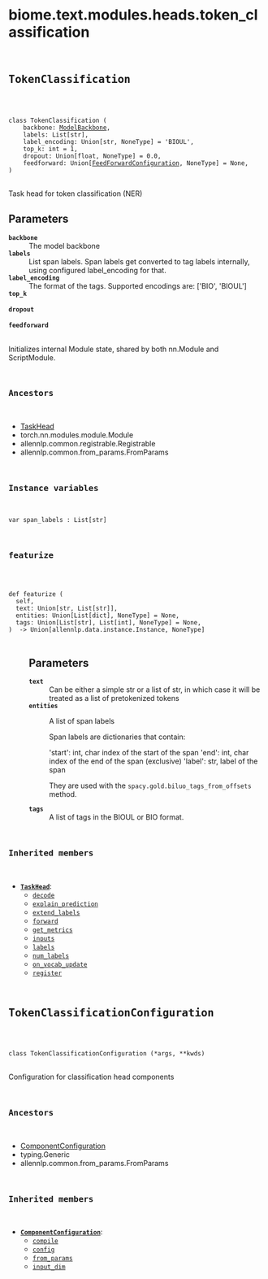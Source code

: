 # biome.text.modules.heads.token_classification <Badge text="Module"/>
<div></div>
<div></div>
<pre class="title">
 
## TokenClassification <Badge text="Class"/>
</pre>
<pre class="language-python">
<code>
<span class="token keyword">class</span> <span class="ident">TokenClassification</span> (</span>
    <span>backbone: <a title="biome.text.backbone.ModelBackbone" href="../../backbone.html#biome.text.backbone.ModelBackbone">ModelBackbone</a></span><span>,</span>
    <span>labels: List[str]</span><span>,</span>
    <span>label_encoding: Union[str, NoneType] = 'BIOUL'</span><span>,</span>
    <span>top_k: int = 1</span><span>,</span>
    <span>dropout: Union[float, NoneType] = 0.0</span><span>,</span>
    <span>feedforward: Union[<a title="biome.text.modules.configuration.allennlp_configuration.FeedForwardConfiguration" href="../configuration/allennlp_configuration.html#biome.text.modules.configuration.allennlp_configuration.FeedForwardConfiguration">FeedForwardConfiguration</a>, NoneType] = None</span><span>,</span>
<span>)</span>
</code>
</pre>
<p>Task head for token classification (NER)</p>
<h2 id="parameters">Parameters</h2>
<dl>
<dt><strong><code>backbone</code></strong></dt>
<dd>The model backbone</dd>
<dt><strong><code>labels</code></strong></dt>
<dd>List span labels. Span labels get converted to tag labels internally, using
configured label_encoding for that.</dd>
<dt><strong><code>label_encoding</code></strong></dt>
<dd>The format of the tags. Supported encodings are: ['BIO', 'BIOUL']</dd>
<dt><strong><code>top_k</code></strong></dt>
<dd>&nbsp;</dd>
<dt><strong><code>dropout</code></strong></dt>
<dd>&nbsp;</dd>
<dt><strong><code>feedforward</code></strong></dt>
<dd>&nbsp;</dd>
</dl>
<p>Initializes internal Module state, shared by both nn.Module and ScriptModule.</p>
<pre class="title">


### Ancestors
</pre>
<ul class="hlist">
<li><a title="biome.text.modules.heads.task_head.TaskHead" href="task_head.html#biome.text.modules.heads.task_head.TaskHead">TaskHead</a></li>
<li>torch.nn.modules.module.Module</li>
<li>allennlp.common.registrable.Registrable</li>
<li>allennlp.common.from_params.FromParams</li>
</ul>
<pre class="title">


### Instance variables
</pre>
<dl>
<dt id="biome.text.modules.heads.token_classification.TokenClassification.span_labels"><code class="name">var <span class="ident">span_labels</span> : List[str]</code></dt>
<dd>
</dd>
</dl>
<dl>
<pre class="title">

### featurize <Badge text="Method"/>
</pre>
<dt>
<div class="language-python extra-class">
<pre class="language-python">
<code>
<span class="token keyword">def</span> <span class="ident">featurize</span> (</span>
  self,
  text: Union[str, List[str]],
  entities: Union[List[dict], NoneType] = None,
  tags: Union[List[str], List[int], NoneType] = None,
)  -> Union[allennlp.data.instance.Instance, NoneType]
</code>
</pre>
</div>
</dt>
<dd>
<h2 id="parameters">Parameters</h2>
<dl>
<dt><strong><code>text</code></strong></dt>
<dd>Can be either a simple str or a list of str,
in which case it will be treated as a list of pretokenized tokens</dd>
<dt><strong><code>entities</code></strong></dt>
<dd>
<p>A list of span labels</p>
<p>Span labels are dictionaries that contain:</p>
<p>'start': int, char index of the start of the span
'end': int, char index of the end of the span (exclusive)
'label': str, label of the span</p>
<p>They are used with the <code>spacy.gold.biluo_tags_from_offsets</code> method.</p>
</dd>
<dt><strong><code>tags</code></strong></dt>
<dd>A list of tags in the BIOUL or BIO format.</dd>
</dl>
</dd>
</dl>
<pre class="title">


### Inherited members
</pre>
<ul class="hlist">
<li><code><b><a title="biome.text.modules.heads.task_head.TaskHead" href="task_head.html#biome.text.modules.heads.task_head.TaskHead">TaskHead</a></b></code>:
<ul class="hlist">
<li><code><a title="biome.text.modules.heads.task_head.TaskHead.decode" href="task_head.html#biome.text.modules.heads.task_head.TaskHead.decode">decode</a></code></li>
<li><code><a title="biome.text.modules.heads.task_head.TaskHead.explain_prediction" href="task_head.html#biome.text.modules.heads.task_head.TaskHead.explain_prediction">explain_prediction</a></code></li>
<li><code><a title="biome.text.modules.heads.task_head.TaskHead.extend_labels" href="task_head.html#biome.text.modules.heads.task_head.TaskHead.extend_labels">extend_labels</a></code></li>
<li><code><a title="biome.text.modules.heads.task_head.TaskHead.forward" href="task_head.html#biome.text.modules.heads.task_head.TaskHead.forward">forward</a></code></li>
<li><code><a title="biome.text.modules.heads.task_head.TaskHead.get_metrics" href="task_head.html#biome.text.modules.heads.task_head.TaskHead.get_metrics">get_metrics</a></code></li>
<li><code><a title="biome.text.modules.heads.task_head.TaskHead.inputs" href="task_head.html#biome.text.modules.heads.task_head.TaskHead.inputs">inputs</a></code></li>
<li><code><a title="biome.text.modules.heads.task_head.TaskHead.labels" href="task_head.html#biome.text.modules.heads.task_head.TaskHead.labels">labels</a></code></li>
<li><code><a title="biome.text.modules.heads.task_head.TaskHead.num_labels" href="task_head.html#biome.text.modules.heads.task_head.TaskHead.num_labels">num_labels</a></code></li>
<li><code><a title="biome.text.modules.heads.task_head.TaskHead.on_vocab_update" href="task_head.html#biome.text.modules.heads.task_head.TaskHead.on_vocab_update">on_vocab_update</a></code></li>
<li><code><a title="biome.text.modules.heads.task_head.TaskHead.register" href="task_head.html#biome.text.modules.heads.task_head.TaskHead.register">register</a></code></li>
</ul>
</li>
</ul>
<div></div>
<pre class="title">
 
## TokenClassificationConfiguration <Badge text="Class"/>
</pre>
<pre class="language-python">
<code>
<span class="token keyword">class</span> <span class="ident">TokenClassificationConfiguration</span> (*args, **kwds)</span>
</code>
</pre>
<p>Configuration for classification head components</p>
<pre class="title">


### Ancestors
</pre>
<ul class="hlist">
<li><a title="biome.text.modules.configuration.defs.ComponentConfiguration" href="../configuration/defs.html#biome.text.modules.configuration.defs.ComponentConfiguration">ComponentConfiguration</a></li>
<li>typing.Generic</li>
<li>allennlp.common.from_params.FromParams</li>
</ul>
<pre class="title">


### Inherited members
</pre>
<ul class="hlist">
<li><code><b><a title="biome.text.modules.configuration.defs.ComponentConfiguration" href="../configuration/defs.html#biome.text.modules.configuration.defs.ComponentConfiguration">ComponentConfiguration</a></b></code>:
<ul class="hlist">
<li><code><a title="biome.text.modules.configuration.defs.ComponentConfiguration.compile" href="../configuration/defs.html#biome.text.modules.configuration.defs.ComponentConfiguration.compile">compile</a></code></li>
<li><code><a title="biome.text.modules.configuration.defs.ComponentConfiguration.config" href="../configuration/defs.html#biome.text.modules.configuration.defs.ComponentConfiguration.config">config</a></code></li>
<li><code><a title="biome.text.modules.configuration.defs.ComponentConfiguration.from_params" href="../configuration/defs.html#biome.text.modules.configuration.defs.ComponentConfiguration.from_params">from_params</a></code></li>
<li><code><a title="biome.text.modules.configuration.defs.ComponentConfiguration.input_dim" href="../configuration/defs.html#biome.text.modules.configuration.defs.ComponentConfiguration.input_dim">input_dim</a></code></li>
</ul>
</li>
</ul>